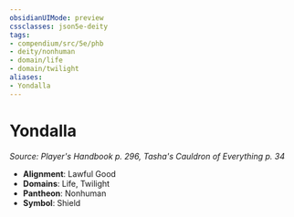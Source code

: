 ```yaml
---
obsidianUIMode: preview
cssclasses: json5e-deity
tags:
- compendium/src/5e/phb
- deity/nonhuman
- domain/life
- domain/twilight
aliases: 
- Yondalla
---
```

# Yondalla
*Source: Player's Handbook p. 296, Tasha's Cauldron of Everything p. 34* 

- **Alignment**: Lawful Good
- **Domains**: Life, Twilight
- **Pantheon**: Nonhuman
- **Symbol**: Shield